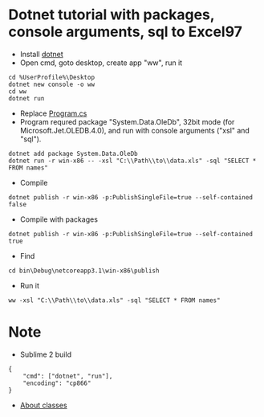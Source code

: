 # Dotnet tutorial with packages, console arguments, sql to Excel97

* Install [dotnet](https://dotnet.microsoft.com/download)
* Open cmd, goto desktop, create app "ww", run it
```
cd %UserProfile%\Desktop
dotnet new console -o ww
cd ww
dotnet run
```
* Replace [Program.cs](Program.cs)
* Program requred package "System.Data.OleDb", 32bit mode (for Microsoft.Jet.OLEDB.4.0), and run with console arguments ("xsl" and "sql").
```
dotnet add package System.Data.OleDb
dotnet run -r win-x86 -- -xsl "C:\\Path\\to\\data.xls" -sql "SELECT * FROM names"
```

* Compile 
```
dotnet publish -r win-x86 -p:PublishSingleFile=true --self-contained false
```
* Compile with packages
```
dotnet publish -r win-x86 -p:PublishSingleFile=true --self-contained true
```
* Find
```
cd bin\Debug\netcoreapp3.1\win-x86\publish
```
* Run it
```
ww -xsl "C:\\Path\\to\\data.xls" -sql "SELECT * FROM names"
```

# Note
* Sublime 2 build
```
{
	"cmd": ["dotnet", "run"],
	"encoding": "cp866"
}
```
* [About classes](https://docs.microsoft.com/ru-ru/dotnet/csharp/tutorials/intro-to-csharp/introduction-to-classes)
